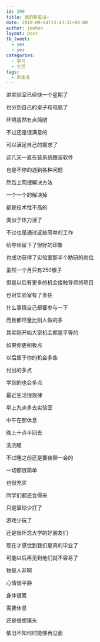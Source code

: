 ```yaml
---
id: 399
title: 我的新生活~
date: 2010-09-04T13:43:31+00:00
author: jeehon
layout: post
tb_tweet:
  - yes
  - yes
categories:
  - 学习
  - 生活
tags:
  - 新生活
---
```

进实验室已经快一个星期了
  
也分到自己的桌子和电脑了
  
环境虽然有点简陋
  
不过还是很满意的
  
可以满足自己的需求了
  
这几天一直在装系统跟装软件
  
也是不停的遇到各种问题
  
然后上网搜解决方法
  
一个一个的解决掉
  
都是技术性不高的
  
类似于体力活了
  
不过也是通过这些简单的工作
  
给导师留下了很好的印象
  
也成功获得了实验室那半个助研的岗位
  
虽然一个月只有250银子
  
但是以后有更多的机会接触导师的项目
  
也对实验室有了责任
  
什么事情自己都要参与一下
  
而且都尽量比别人做的多
  
其实刚开始大家机会都是平等的
  
如果你更积极点
  
以后属于你的机会多些
  
付出的多点
  
学到的也会多点
  
<!--more-->


  
最近生活很规律
  
早上九点多去实验室
  
中午在那休息
  
晚上十点半回去
  
洗洗睡
  
不过睡之前还是要夜聊一会的
  
一切都很简单
  
也很充实
  
同学们都还合得来
  
只是篮球少打了
  
游戏少玩了
  
还是很怀念大学的好朋友们
  
现在才感觉到我们是真的毕业了
  
可能以后再见到他们就不容易了
  
物是人非啊

心情很平静
  
身体很累
  
需要休息
  
还是很想猪头
  
依旧不知何时能够再见面